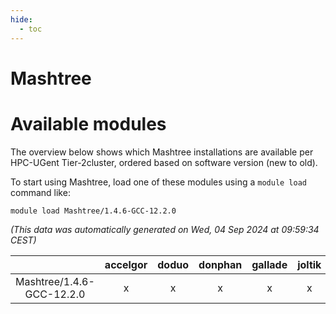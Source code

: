 ```yaml
---
hide:
  - toc
---
```


Mashtree
========

# Available modules


The overview below shows which Mashtree installations are available per HPC-UGent Tier-2cluster, ordered based on software version (new to old).

To start using Mashtree, load one of these modules using a `module load` command like:

```shell
module load Mashtree/1.4.6-GCC-12.2.0
```

*(This data was automatically generated on Wed, 04 Sep 2024 at 09:59:34 CEST)*  

| |accelgor|doduo|donphan|gallade|joltik|shinx|skitty|
| :---: | :---: | :---: | :---: | :---: | :---: | :---: | :---: |
|Mashtree/1.4.6-GCC-12.2.0|x|x|x|x|x|x|x|
